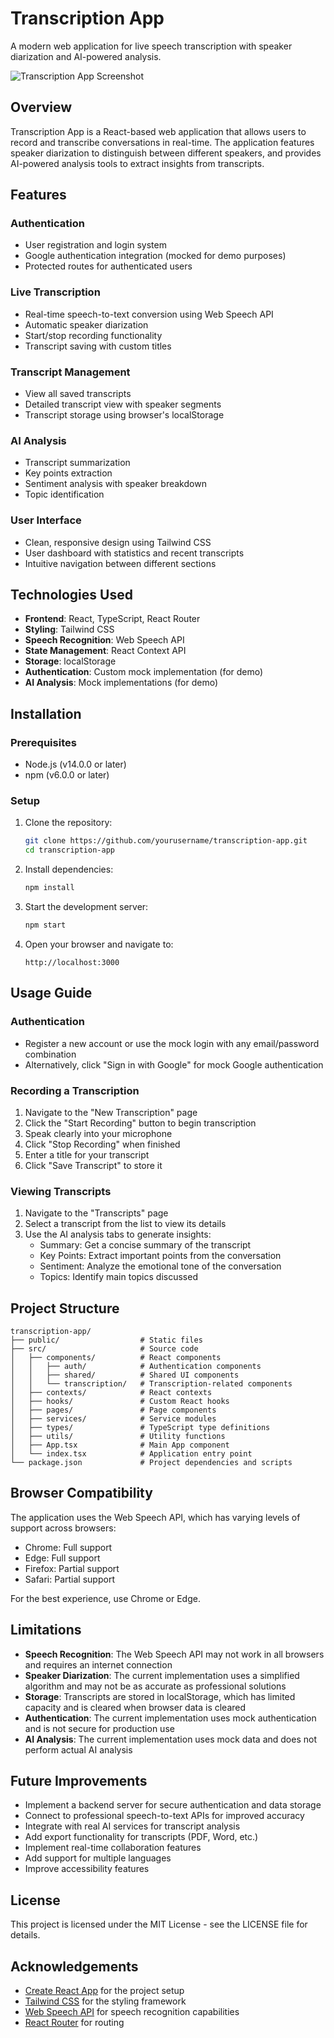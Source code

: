 # Transcription App

A modern web application for live speech transcription with speaker diarization and AI-powered analysis.

![Transcription App Screenshot](https://via.placeholder.com/800x450.png?text=Transcription+App)

## Overview

Transcription App is a React-based web application that allows users to record and transcribe conversations in real-time. The application features speaker diarization to distinguish between different speakers, and provides AI-powered analysis tools to extract insights from transcripts.

## Features

### Authentication
- User registration and login system
- Google authentication integration (mocked for demo purposes)
- Protected routes for authenticated users

### Live Transcription
- Real-time speech-to-text conversion using Web Speech API
- Automatic speaker diarization
- Start/stop recording functionality
- Transcript saving with custom titles

### Transcript Management
- View all saved transcripts
- Detailed transcript view with speaker segments
- Transcript storage using browser's localStorage

### AI Analysis
- Transcript summarization
- Key points extraction
- Sentiment analysis with speaker breakdown
- Topic identification

### User Interface
- Clean, responsive design using Tailwind CSS
- User dashboard with statistics and recent transcripts
- Intuitive navigation between different sections

## Technologies Used

- **Frontend**: React, TypeScript, React Router
- **Styling**: Tailwind CSS
- **Speech Recognition**: Web Speech API
- **State Management**: React Context API
- **Storage**: localStorage
- **Authentication**: Custom mock implementation (for demo)
- **AI Analysis**: Mock implementations (for demo)

## Installation

### Prerequisites
- Node.js (v14.0.0 or later)
- npm (v6.0.0 or later)

### Setup
1. Clone the repository:
   ```bash
   git clone https://github.com/yourusername/transcription-app.git
   cd transcription-app
   ```

2. Install dependencies:
   ```bash
   npm install
   ```

3. Start the development server:
   ```bash
   npm start
   ```

4. Open your browser and navigate to:
   ```
   http://localhost:3000
   ```

## Usage Guide

### Authentication
- Register a new account or use the mock login with any email/password combination
- Alternatively, click "Sign in with Google" for mock Google authentication

### Recording a Transcription
1. Navigate to the "New Transcription" page
2. Click the "Start Recording" button to begin transcription
3. Speak clearly into your microphone
4. Click "Stop Recording" when finished
5. Enter a title for your transcript
6. Click "Save Transcript" to store it

### Viewing Transcripts
1. Navigate to the "Transcripts" page
2. Select a transcript from the list to view its details
3. Use the AI analysis tabs to generate insights:
   - Summary: Get a concise summary of the transcript
   - Key Points: Extract important points from the conversation
   - Sentiment: Analyze the emotional tone of the conversation
   - Topics: Identify main topics discussed

## Project Structure

```
transcription-app/
├── public/                  # Static files
├── src/                     # Source code
│   ├── components/          # React components
│   │   ├── auth/            # Authentication components
│   │   ├── shared/          # Shared UI components
│   │   └── transcription/   # Transcription-related components
│   ├── contexts/            # React contexts
│   ├── hooks/               # Custom React hooks
│   ├── pages/               # Page components
│   ├── services/            # Service modules
│   ├── types/               # TypeScript type definitions
│   ├── utils/               # Utility functions
│   ├── App.tsx              # Main App component
│   └── index.tsx            # Application entry point
└── package.json             # Project dependencies and scripts
```

## Browser Compatibility

The application uses the Web Speech API, which has varying levels of support across browsers:
- Chrome: Full support
- Edge: Full support
- Firefox: Partial support
- Safari: Partial support

For the best experience, use Chrome or Edge.

## Limitations

- **Speech Recognition**: The Web Speech API may not work in all browsers and requires an internet connection
- **Speaker Diarization**: The current implementation uses a simplified algorithm and may not be as accurate as professional solutions
- **Storage**: Transcripts are stored in localStorage, which has limited capacity and is cleared when browser data is cleared
- **Authentication**: The current implementation uses mock authentication and is not secure for production use
- **AI Analysis**: The current implementation uses mock data and does not perform actual AI analysis

## Future Improvements

- Implement a backend server for secure authentication and data storage
- Connect to professional speech-to-text APIs for improved accuracy
- Integrate with real AI services for transcript analysis
- Add export functionality for transcripts (PDF, Word, etc.)
- Implement real-time collaboration features
- Add support for multiple languages
- Improve accessibility features

## License

This project is licensed under the MIT License - see the LICENSE file for details.

## Acknowledgements

- [Create React App](https://create-react-app.dev/) for the project setup
- [Tailwind CSS](https://tailwindcss.com/) for the styling framework
- [Web Speech API](https://developer.mozilla.org/en-US/docs/Web/API/Web_Speech_API) for speech recognition capabilities
- [React Router](https://reactrouter.com/) for routing
